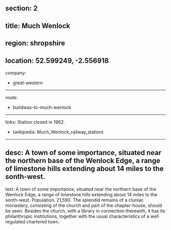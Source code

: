 section: 2
----
title: Much Wenlock
----
region: shropshire
----
location: 52.599249, -2.556918
----
company:
- great-western
----
route:
- buildwas-to-much-wenlock
----
links:
Station closed in 1962.
- (wikipedia: Much_Wenlock_railway_station)
----
desc: A town of some importance, situated near the northern base of the Wenlock Edge, a range of limestone hills extending about 14 miles to the sonth-west.
----
text: A town of some importance, situated near the northern base of the Wenlock Edge, a range of limestone hills extending about 14 miles to the sonth-west. Population, 21,590. The splendid remains of a cluniac monastery, consisting of the church and part of the chapter-house, should be seen. Besides the church, with a library in connection therewith, it has its philanthropic institutions, together with the usual characteristics of a well regulated chartered town.
